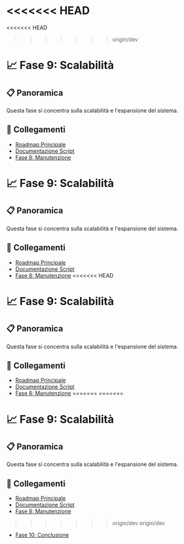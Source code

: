<<<<<<< HEAD
=======
<<<<<<< HEAD
>>>>>>> origin/dev
# 📈 Fase 9: Scalabilità

## 📋 Panoramica
Questa fase si concentra sulla scalabilità e l'espansione del sistema.

## 🔄 Collegamenti
- [Roadmap Principale](../roadmap.md)
- [Documentazione Script](../project.md)
- [Fase 8: Manutenzione](../roadmap/08_maintenance.md)
# 📈 Fase 9: Scalabilità

## 📋 Panoramica
Questa fase si concentra sulla scalabilità e l'espansione del sistema.

## 🔄 Collegamenti
- [Roadmap Principale](../roadmap.md)
- [Documentazione Script](../project.md)
- [Fase 8: Manutenzione](../roadmap/08_maintenance.md)
<<<<<<< HEAD
# 📈 Fase 9: Scalabilità

## 📋 Panoramica
Questa fase si concentra sulla scalabilità e l'espansione del sistema.

## 🔄 Collegamenti
- [Roadmap Principale](../roadmap.md)
- [Documentazione Script](../project.md)
- [Fase 8: Manutenzione](../roadmap/08_maintenance.md)
=======
=======
# 📈 Fase 9: Scalabilità

## 📋 Panoramica
Questa fase si concentra sulla scalabilità e l'espansione del sistema.

## 🔄 Collegamenti
- [Roadmap Principale](../roadmap.md)
- [Documentazione Script](../project.md)
- [Fase 8: Manutenzione](../roadmap/08_maintenance.md)
>>>>>>> origin/dev
>>>>>>> origin/dev
- [Fase 10: Conclusione](../roadmap/10_conclusion.md) 
